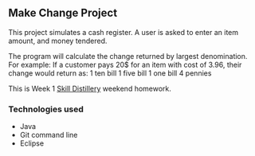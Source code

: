 ## Make Change Project

This project simulates a cash register. A user is asked to enter an item amount, and money tendered.

The program will calculate the change returned by largest denomination. For example: If a customer pays 20$ for an item with cost of 3.96, their change would return as:
 1 ten bill
 1 five bill
 1 one bill
 4 pennies 

This is Week 1 [Skill Distillery](http://skilldistillery.com) weekend homework. 



### Technologies used
* Java
* Git command line
* Eclipse
  
